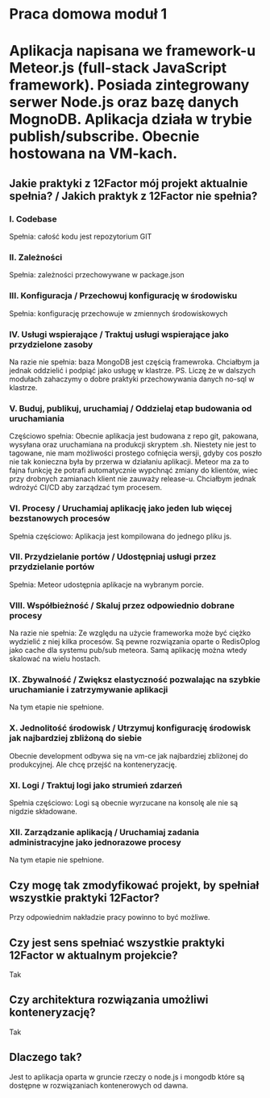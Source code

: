 # Praca domowa moduł 1

# Aplikacja napisana we framework-u Meteor.js (full-stack JavaScript framework). Posiada zintegrowany serwer Node.js oraz bazę danych MognoDB. Aplikacja działa w trybie publish/subscribe. Obecnie hostowana na VM-kach.

## Jakie praktyki z 12Factor mój projekt aktualnie spełnia? / Jakich praktyk z 12Factor nie spełnia?

### I. Codebase

Spełnia: całość kodu jest repozytorium GIT

### II. Zależności 
Spełnia: zależności przechowywane w package.json

### III. Konfiguracja / Przechowuj konfigurację w środowisku
Spełnia: konfigurację przechowuje w zmiennych środowiskowych

### IV. Usługi wspierające / Traktuj usługi wspierające jako przydzielone zasoby
Na razie nie spełnia: baza MongoDB jest częścią framewroka. 
Chciałbym ja jednak oddzielić i podpiąć jako usługę w klastrze. 
PS. Liczę że w dalszych modułach zahaczymy o dobre praktyki przechowywania danych no-sql w klastrze.

### V. Buduj, publikuj, uruchamiaj / Oddzielaj etap budowania od uruchamiania
Częściowo spełnia: Obecnie aplikacja jest budowana z repo git, pakowana, wysyłana oraz uruchamiana na produkcji skryptem .sh. 
Niestety nie jest to tagowane, nie mam możliwości prostego cofnięcia wersji, gdyby cos poszło nie tak konieczna była by przerwa w działaniu aplikacji.
Meteor ma za to fajna funkcję że potrafi automatycznie wypchnąć zmiany do klientów, wiec przy drobnych zamianach klient nie zauważy release-u.
Chciałbym  jednak wdrożyć CI/CD aby zarządzać tym procesem.
### VI. Procesy / Uruchamiaj aplikację jako jeden lub więcej bezstanowych procesów
Spełnia częściowo: Aplikacja jest kompilowana do jednego pliku js.

### VII. Przydzielanie portów / Udostępniaj usługi przez przydzielanie portów
Spełnia: Meteor udostępnia aplikacje na wybranym porcie.

### VIII. Współbieżność / Skaluj przez odpowiednio dobrane procesy
Na razie nie spełnia: Ze względu na użycie frameworka może być ciężko wydzielić z niej kilka procesów.
Są pewne rozwiązania oparte o RedisOplog jako cache dla systemu pub/sub meteora. Samą aplikację można wtedy skalować na wielu hostach.
### IX. Zbywalność / Zwiększ elastyczność pozwalając na szybkie uruchamianie i zatrzymywanie aplikacji
Na tym etapie nie spełnione.

### X. Jednolitość środowisk / Utrzymuj konfigurację środowisk jak najbardziej zbliżoną do siebie
Obecnie development odbywa się na vm-ce jak najbardziej zbliżonej do produkcyjnej. Ale chcę przejść na konteneryzację.

### XI. Logi / Traktuj logi jako strumień zdarzeń
Spełnia częściowo: Logi są obecnie wyrzucane na konsolę ale nie są nigdzie składowane.

### XII. Zarządzanie aplikacją / Uruchamiaj zadania administracyjne jako jednorazowe procesy
Na tym etapie nie spełnione.

## Czy mogę tak zmodyfikować projekt, by spełniał wszystkie praktyki 12Factor?
Przy odpowiednim nakładzie pracy powinno to być możliwe.
## Czy jest sens spełniać wszystkie praktyki 12Factor w aktualnym projekcie?
Tak
## Czy architektura rozwiązania umożliwi konteneryzację? 
Tak
## Dlaczego tak?
Jest to aplikacja oparta w gruncie rzeczy o node.js i mongodb które są dostępne w rozwiązaniach kontenerowych od dawna.